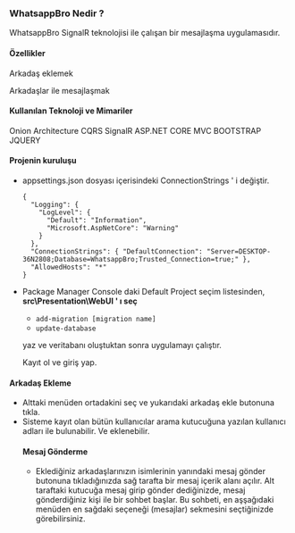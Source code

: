 <h3>WhatsappBro Nedir ?</h3>
<p>WhatsappBro SignalR teknolojisi ile çalışan bir mesajlaşma uygulamasıdır.</p>

<h4>Özellikler</h4>
<p>Arkadaş eklemek</p>
<p>Arkadaşlar ile mesajlaşmak</p>

<h4>Kullanılan Teknoloji ve Mimariler</h4>
Onion Architecture
CQRS
SignalR
ASP.NET CORE MVC
BOOTSTRAP
JQUERY

<h4>Projenin kuruluşu</h4>
<ul>
  <li><p>appsettings.json dosyası içerisindeki ConnectionStrings ' i değiştir.</p>
<code>{
  "Logging": {
    "LogLevel": {
      "Default": "Information",
      "Microsoft.AspNetCore": "Warning"
    }
  },
  "ConnectionStrings": { "DefaultConnection": "Server=DESKTOP-36N2808;Database=WhatsappBro;Trusted_Connection=true;" },
  "AllowedHosts": "*"
}
</code>
    </li>
  <li>
    <p>
    Package Manager Console daki Default Project seçim listesinden, <strong>src\Presentation\WebUI ' ı seç</strong></p>
   <ul><li> <code>add-migration [migration name]</code></li>
   <li> <code>update-database</code></li></ul>
    <p>yaz ve veritabanı oluştuktan sonra uygulamayı çalıştır.</p>
    <p>Kayıt ol ve giriş yap.</p>
  </li>
</ul>

<h4>Arkadaş Ekleme</h4>
<ul><li>Alttaki menüden ortadakini seç ve yukarıdaki arkadaş ekle butonuna tıkla.</li>
<li>Sisteme kayıt olan bütün kullanıcılar arama kutucuğuna yazılan kullanıcı adları ile bulunabilir. Ve eklenebilir.</li>

<h4>Mesaj Gönderme</h4>
<ul>
  <li>Eklediğiniz arkadaşlarınızın isimlerinin yanındaki mesaj gönder butonuna tıkladığınızda sağ tarafta bir mesaj içerik alanı açılır. Alt taraftaki kutucuğa mesaj girip gönder dediğinizde, mesaj gönderdiğiniz kişi ile bir sohbet başlar. Bu
  sohbeti, en aşşağıdaki menüden en sağdaki seçeneği (mesajlar) sekmesini seçtiğinizde görebilirsiniz.</li>
</ul>
